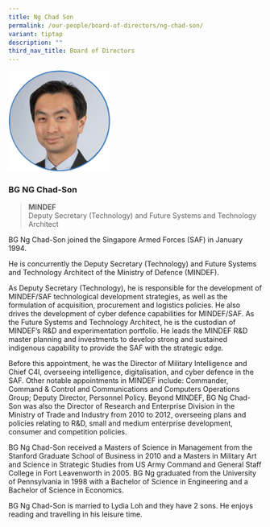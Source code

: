 ```yaml
---
title: Ng Chad Son
permalink: /our-people/board-of-directors/ng-chad-son/
variant: tiptap
description: ""
third_nav_title: Board of Directors
---
```

<p></p><p></p><div class="isomer-image-wrapper"><img style="width: 40%;" height="auto" width="100%" alt="" src="/images/BOD/bod_Ng_Chad_Son.png"></div><h3><strong>BG NG Chad-Son</strong></h3><blockquote><p><strong>MINDEF</strong><br>Deputy Secretary (Technology) and Future Systems and Technology Architect</p></blockquote><p></p><p>BG Ng Chad-Son joined the Singapore Armed Forces (SAF) in January 1994.</p><p></p><p></p><p>He is concurrently the Deputy Secretary (Technology) and Future Systems and Technology Architect of the Ministry of Defence (MINDEF).</p><p></p><p></p><p>As Deputy Secretary (Technology), he is responsible for the development of MINDEF/SAF technological development strategies, as well as the formulation of acquisition, procurement and logistics policies. He also drives the development of cyber defence capabilities for MINDEF/SAF. As the Future Systems and Technology Architect, he is the custodian of MINDEF’s R&amp;D and experimentation portfolio. He leads the MINDEF R&amp;D master planning and investments to develop strong and sustained indigenous capability to provide the SAF with the strategic edge.</p><p></p><p></p><p>Before this appointment, he was the Director of Military Intelligence and Chief C4I, overseeing intelligence, digitalisation, and cyber defence in the SAF. Other notable appointments in MINDEF include: Commander, Command &amp; Control and Communications and Computers Operations Group; Deputy Director, Personnel Policy. Beyond MINDEF, BG Ng Chad-Son was also the Director of Research and Enterprise Division in the Ministry of Trade and Industry from 2010 to 2012, overseeing plans and policies relating to R&amp;D, small and medium enterprise development, consumer and competition policies.</p><p></p><p></p><p>BG Ng Chad-Son received a Masters of Science in Management from the Stanford Graduate School of Business in 2010 and a Masters in Military Art and Science in Strategic Studies from US Army Command and General Staff College in Fort Leavenworth in 2005. BG Ng graduated from the University of Pennsylvania in 1998 with a Bachelor of Science in Engineering and a Bachelor of Science in Economics.</p><p></p><p></p><p>BG Ng Chad-Son is married to Lydia Loh and they have 2 sons. He enjoys reading and travelling in his leisure time.</p>